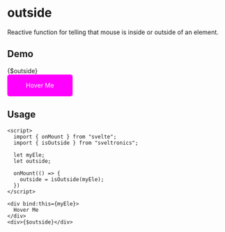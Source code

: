 # outside

Reactive function for telling that mouse is inside or outside of an element.

## Demo

<script>
  import { onMount } from "svelte";
  import { isOutside } from "sveltronics";

  let myEle;
  let outside;

  onMount(() => {
    outside = isOutside(myEle);
  })
</script>

<div>{$outside}</div>
<div
  bind:this={myEle}
  style="width: 150px; height: 50px; color: white; background: #f0f;
      cursor: pointer; display: flex; justify-content: center; align-items: center;
      border-radius: 5px;"
>
Hover Me
</div>

## Usage

```svelte
<script>
  import { onMount } from "svelte";
  import { isOutside } from "sveltronics";

  let myEle;
  let outside;

  onMount(() => {
    outside = isOutside(myEle);
  })
</script>

<div bind:this={myEle}>
  Hover Me
</div>
<div>{$outside}</div>
```